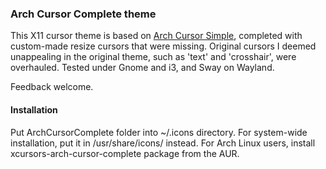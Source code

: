 ### Arch Cursor Complete theme
This X11 cursor theme is based on [Arch Cursor Simple](https://www.gnome-look.org/content/show.php/Arch+Cursor+Theme+\(simple\)?content=135902), completed with custom-made resize cursors that were missing.
Original cursors I deemed unappealing in the original theme, such as 'text' and 'crosshair', were overhauled.
Tested under Gnome and i3, and Sway on Wayland.

Feedback welcome.

#### Installation
Put ArchCursorComplete folder into ~/.icons directory. For system-wide installation, put it in /usr/share/icons/ instead.
For Arch Linux users, install xcursors-arch-cursor-complete package from the AUR.
